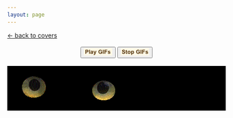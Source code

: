 ```yaml
---
layout: page
---
```


<div class="goback">
<a href="/covers/">&larr; back to covers</a>
</div>
<div style="text-align:center;margin:18px auto 18px auto;">
					<button id="play-gif"><img alt="" src="/images/playg.png" width="65" height="17"></button>
					<button id="stop-gif"><img alt="" src="/images/stopg.png" width="65" height="17"></button>
</div>

<div id="cover" style="background:#000000;width:650px:height:270px;">
	<span class="freezeframe">
<img src="/covers/051599.gif" width="278" alt="" />
	</span>
</div>


